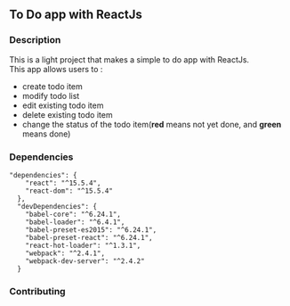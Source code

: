 ## To Do app with ReactJs
     
### Description
This is a light project that makes a simple to do app with ReactJs.                           
This app allows users to :              
- create todo item                 
- modify todo list                   
- edit existing todo item              
- delete existing todo item                 
- change the status of the todo item(**red** means not yet done, and **green** means done)             
         
### Dependencies           
```
"dependencies": {
    "react": "^15.5.4",
    "react-dom": "^15.5.4"
  },
  "devDependencies": {
    "babel-core": "^6.24.1",
    "babel-loader": "^6.4.1",
    "babel-preset-es2015": "^6.24.1",
    "babel-preset-react": "^6.24.1",
    "react-hot-loader": "^1.3.1",
    "webpack": "^2.4.1",
    "webpack-dev-server": "^2.4.2"
  }
```                  
           
### Contributing        
             
